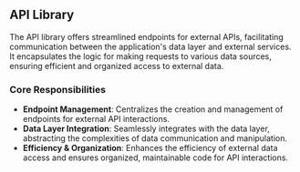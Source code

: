 ## API Library

The API library offers streamlined endpoints for external APIs, facilitating communication between the application's data layer and external services. It encapsulates the logic for making requests to various data sources, ensuring efficient and organized access to external data.

### Core Responsibilities

- **Endpoint Management**: Centralizes the creation and management of endpoints for external API interactions.
- **Data Layer Integration**: Seamlessly integrates with the data layer, abstracting the complexities of data communication and manipulation.
- **Efficiency & Organization**: Enhances the efficiency of external data access and ensures organized, maintainable code for API interactions.
